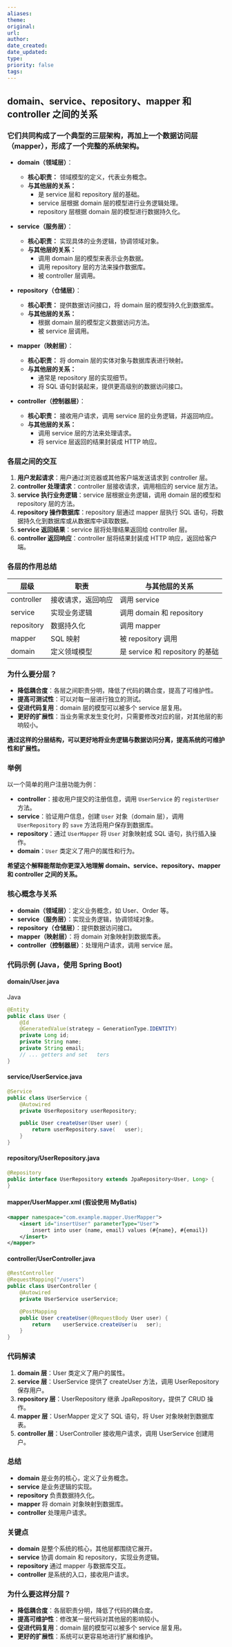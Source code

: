 ```yaml
---
aliases: 
theme: 
original: 
url: 
author: 
date_created: 
date_updated: 
type: 
priority: false
tags:
---
```

## domain、service、repository、mapper 和 controller 之间的关系

### 它们共同构成了一个典型的三层架构，再加上一个数据访问层（mapper），形成了一个完整的系统架构。

- **domain（领域层）**：
    
    - **核心职责：** 领域模型的定义，代表业务概念。
    - **与其他层的关系：**
        - 是 service 层和 repository 层的基础。
        - service 层根据 domain 层的模型进行业务逻辑处理。
        - repository 层根据 domain 层的模型进行数据持久化。
- **service（服务层）**：
    
    - **核心职责：** 实现具体的业务逻辑，协调领域对象。
    - **与其他层的关系：**
        - 调用 domain 层的模型来表示业务数据。
        - 调用 repository 层的方法来操作数据库。
        - 被 controller 层调用。
- **repository（仓储层）**：
    
    - **核心职责：** 提供数据访问接口，将 domain 层的模型持久化到数据库。
    - **与其他层的关系：**
        - 根据 domain 层的模型定义数据访问方法。
        - 被 service 层调用。
- **mapper（映射层）**：
    
    - **核心职责：** 将 domain 层的实体对象与数据库表进行映射。
    - **与其他层的关系：**
        - 通常是 repository 层的实现细节。
        - 将 SQL 语句封装起来，提供更高级别的数据访问接口。
- **controller（控制器层）**：
    
    - **核心职责：** 接收用户请求，调用 service 层的业务逻辑，并返回响应。
    - **与其他层的关系：**
        - 调用 service 层的方法来处理请求。
        - 将 service 层返回的结果封装成 HTTP 响应。

### 各层之间的交互

1. **用户发起请求**：用户通过浏览器或其他客户端发送请求到 controller 层。
2. **controller 处理请求**：controller 层接收请求，调用相应的 service 层方法。
3. **service 执行业务逻辑**：service 层根据业务逻辑，调用 domain 层的模型和 repository 层的方法。
4. **repository 操作数据库**：repository 层通过 mapper 层执行 SQL 语句，将数据持久化到数据库或从数据库中读取数据。
5. **service 返回结果**：service 层将处理结果返回给 controller 层。
6. **controller 返回响应**：controller 层将结果封装成 HTTP 响应，返回给客户端。

### 各层的作用总结

| 层级         | 职责        | 与其他层的关系                    |
| ---------- | --------- | -------------------------- |
| controller | 接收请求，返回响应 | 调用 service                 |
| service    | 实现业务逻辑    | 调用 domain 和 repository     |
| repository | 数据持久化     | 调用 mapper                  |
| mapper     | SQL 映射    | 被 repository 调用            |
| domain     | 定义领域模型    | 是 service 和 repository 的基础 |

### 为什么要分层？

- **降低耦合度**：各层之间职责分明，降低了代码的耦合度，提高了可维护性。
- **提高可测试性**：可以对每一层进行独立的测试。
- **促进代码复用**：domain 层的模型可以被多个 service 层复用。
- **更好的扩展性**：当业务需求发生变化时，只需要修改对应的层，对其他层的影响较小。

**通过这样的分层结构，可以更好地将业务逻辑与数据访问分离，提高系统的可维护性和扩展性。**

### 举例

以一个简单的用户注册功能为例：

- **controller**：接收用户提交的注册信息，调用 `UserService` 的 `registerUser` 方法。
- **service**：验证用户信息，创建 `User` 对象（domain 层），调用 `UserRepository` 的 `save` 方法将用户保存到数据库。
- **repository**：通过 `UserMapper` 将 `User` 对象映射成 SQL 语句，执行插入操作。
- **domain**：`User` 类定义了用户的属性和行为。

**希望这个解释能帮助你更深入地理解 domain、service、repository、mapper 和 controller 之间的关系。**


### 核心概念与关系

- **domain（领域层）**：定义业务概念，如 User、Order 等。
- **service（服务层）**：实现业务逻辑，协调领域对象。
- **repository（仓储层）**：提供数据访问接口。
- **mapper（映射层）**：将 domain 对象映射到数据库表。
- **controller（控制器层）**：处理用户请求，调用 service 层。

### 代码示例 (Java，使用 Spring Boot)

#### domain/User.java

Java

```java
@Entity
public class User {
    @Id
    @GeneratedValue(strategy = GenerationType.IDENTITY)
    private Long id;
    private String name;
    private String email;
    // ... getters and set   ters
}
```

#### service/UserService.java


```java
@Service
public class UserService {
    @Autowired
    private UserRepository userRepository;

    public User createUser(User user) {
        return userRepository.save(   user);
    }
}
```

#### repository/UserRepository.java

```java
@Repository
public interface UserRepository extends JpaRepository<User, Long> {
}
```

#### mapper/UserMapper.xml (假设使用 MyBatis)

```xml
<mapper namespace="com.example.mapper.UserMapper">
    <insert id="insertUser" parameterType="User">
        insert into user (name, email) values (#{name}, #{email})
    </insert>
</mapper>
```

#### controller/UserController.java

```java
@RestController
@RequestMapping("/users")
public class UserController {
    @Autowired
    private UserService userService;

    @PostMapping
    public User createUser(@RequestBody User user) {
        return    userService.createUser(u   ser);
    }
}
```

### 代码解读

1. **domain 层**：User 类定义了用户的属性。
2. **service 层**：UserService 提供了 createUser 方法，调用 UserRepository 保存用户。
3. **repository 层**：UserRepository 继承 JpaRepository，提供了 CRUD 操作。
4. **mapper 层**：UserMapper 定义了 SQL 语句，将 User 对象映射到数据库表。
5. **controller 层**：UserController 接收用户请求，调用 UserService 创建用户。

### 总结

- **domain** 是业务的核心，定义了业务概念。
- **service** 是业务逻辑的实现。
- **repository** 负责数据持久化。
- **mapper** 将 domain 对象映射到数据库。
- **controller** 处理用户请求。

### 关键点

- **domain** 是整个系统的核心，其他层都围绕它展开。
- **service** 协调 domain 和 repository，实现业务逻辑。
- **repository** 通过 mapper 与数据库交互。
- **controller** 是系统的入口，接收用户请求。

### 为什么要这样分层？

- **降低耦合度**：各层职责分明，降低了代码的耦合度。
- **提高可维护性**：修改某一层代码对其他层的影响较小。
- **促进代码复用**：domain 层的模型可以被多个 service 层复用。
- **更好的扩展性**：系统可以更容易地进行扩展和维护。
